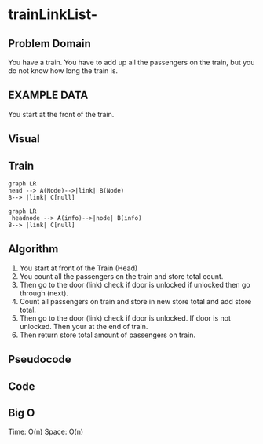# trainLinkList-

## Problem Domain

You have a train. You have to add up all the passengers on the train, but you do not know how long the train is.

## EXAMPLE DATA

You start at the front of the train.

## Visual

## Train

```mermaid
graph LR
head --> A(Node)-->|link| B(Node)
B--> |link| C[null]
```

```mermaid
graph LR
 headnode --> A(info)-->|node| B(info)
B--> |link| C[null]
```

## Algorithm

1. You start at front of the Train (Head)
2. You count all the passengers on the train and store total count.
3. Then go to the door (link) check if door is unlocked if unlocked then go through (next).
4. Count all passengers on train and store in new store total and add store total.
5. Then go to the door (link) check if door is unlocked. If door is not unlocked. Then your at the end of train.
6. Then return store total amount of passengers on train.

## Pseudocode

## Code

## Big O

Time: O(n)
Space: O(n)